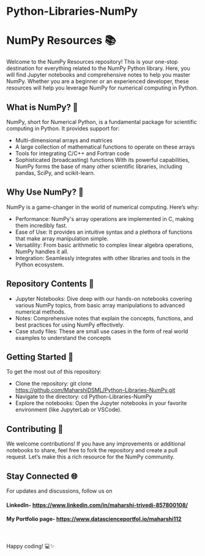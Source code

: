 # Python-Libraries-NumPy

# NumPy Resources 📚
Welcome to the NumPy Resources repository! This is your one-stop destination for everything related to the NumPy Python library. Here, you will find Jupyter notebooks and comprehensive notes to help you master NumPy. Whether you are a beginner or an experienced developer, these resources will help you leverage NumPy for numerical computing in Python.

## What is NumPy? 🤔
NumPy, short for Numerical Python, is a fundamental package for scientific computing in Python. It provides support for:

- Multi-dimensional arrays and matrices
- A large collection of mathematical functions to operate on these arrays
- Tools for integrating C/C++ and Fortran code
- Sophisticated (broadcasting) functions
With its powerful capabilities, NumPy forms the base of many other scientific libraries, including pandas, SciPy, and scikit-learn.

## Why Use NumPy? 🚀
NumPy is a game-changer in the world of numerical computing. Here’s why:

- Performance: NumPy's array operations are implemented in C, making them incredibly fast.
- Ease of Use: It provides an intuitive syntax and a plethora of functions that make array manipulation simple.
- Versatility: From basic arithmetic to complex linear algebra operations, NumPy handles it all.
- Integration: Seamlessly integrates with other libraries and tools in the Python ecosystem.

## Repository Contents 📂
- Jupyter Notebooks: Dive deep with our hands-on notebooks covering various NumPy topics, from basic array manipulations to advanced numerical methods.
- Notes: Comprehensive notes that explain the concepts, functions, and best practices for using NumPy effectively.
- Case study files: These are small use cases in the form of real world examples to understand the concepts

## Getting Started 🏁
To get the most out of this repository:
- Clone the repository: git clone https://github.com/MaharshiDSML/Python-Libraries-NumPy.git
- Navigate to the directory: cd Python-Libraries-NumPy
- Explore the notebooks: Open the Jupyter notebooks in your favorite environment (like JupyterLab or VSCode).
  
## Contributing 🤝
We welcome contributions! If you have any improvements or additional notebooks to share, feel free to fork the repository and create a pull request. Let’s make this a rich resource for the NumPy community.

## Stay Connected 🌐
For updates and discussions, follow us on 
#### LinkedIn- https://www.linkedin.com/in/maharshi-trivedi-857800108/ 
#### My Portfolio page- https://www.datascienceportfol.io/maharshi112
<br><br>
Happy coding! 💻✨
